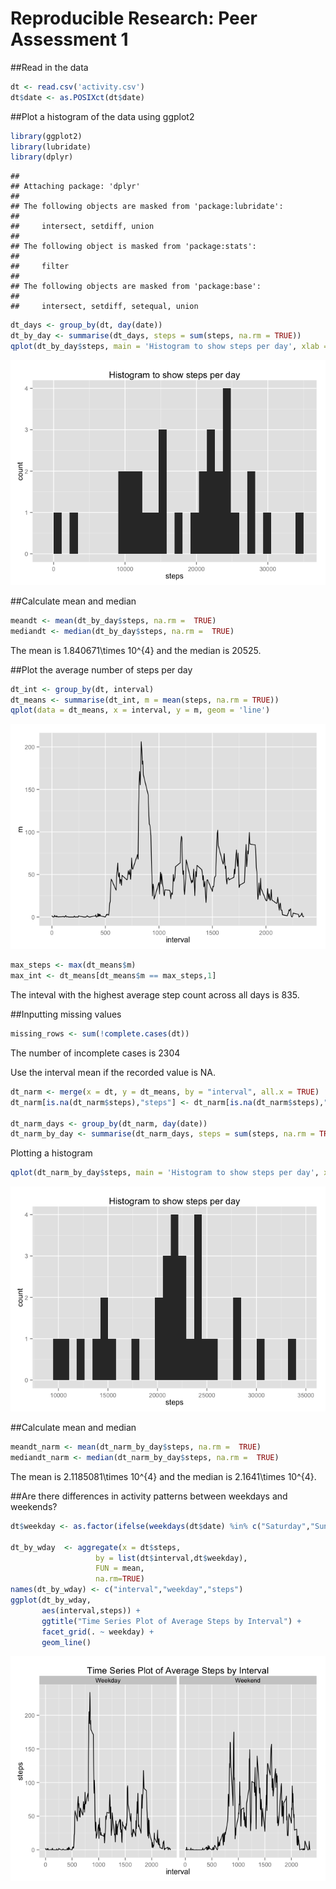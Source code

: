 # Reproducible Research: Peer Assessment 1

##Read in the data


```r
dt <- read.csv('activity.csv')
dt$date <- as.POSIXct(dt$date)
```

##Plot a histogram of the data using ggplot2


```r
library(ggplot2)
library(lubridate)
library(dplyr)
```

```
## 
## Attaching package: 'dplyr'
## 
## The following objects are masked from 'package:lubridate':
## 
##     intersect, setdiff, union
## 
## The following object is masked from 'package:stats':
## 
##     filter
## 
## The following objects are masked from 'package:base':
## 
##     intersect, setdiff, setequal, union
```

```r
dt_days <- group_by(dt, day(date))
dt_by_day <- summarise(dt_days, steps = sum(steps, na.rm = TRUE))
qplot(dt_by_day$steps, main = 'Histogram to show steps per day', xlab = "steps")
```

![](PA1_files/figure-html/unnamed-chunk-2-1.png) 

##Calculate mean and median

```r
meandt <- mean(dt_by_day$steps, na.rm =  TRUE)
mediandt <- median(dt_by_day$steps, na.rm =  TRUE)
```

The mean is 1.840671\times 10^{4} and the median is 20525.

##Plot the average number of steps per day


```r
dt_int <- group_by(dt, interval)
dt_means <- summarise(dt_int, m = mean(steps, na.rm = TRUE))
qplot(data = dt_means, x = interval, y = m, geom = 'line')
```

![](PA1_files/figure-html/unnamed-chunk-4-1.png) 

```r
max_steps <- max(dt_means$m)
max_int <- dt_means[dt_means$m == max_steps,1]
```

The inteval with the highest average step count across all days is 835.

##Inputting missing values


```r
missing_rows <- sum(!complete.cases(dt))
```

The number of incomplete cases is 2304

Use the interval mean if the recorded value is NA.


```r
dt_narm <- merge(x = dt, y = dt_means, by = "interval", all.x = TRUE)
dt_narm[is.na(dt_narm$steps),"steps"] <- dt_narm[is.na(dt_narm$steps),"m"]

dt_narm_days <- group_by(dt_narm, day(date))
dt_narm_by_day <- summarise(dt_narm_days, steps = sum(steps, na.rm = TRUE))
```

Plotting a histogram


```r
qplot(dt_narm_by_day$steps, main = 'Histogram to show steps per day', xlab = "steps")
```

![](PA1_files/figure-html/unnamed-chunk-7-1.png) 

##Calculate mean and median

```r
meandt_narm <- mean(dt_narm_by_day$steps, na.rm =  TRUE)
mediandt_narm <- median(dt_narm_by_day$steps, na.rm =  TRUE)
```

The mean is 2.1185081\times 10^{4} and the median is 2.1641\times 10^{4}.

##Are there differences in activity patterns between weekdays and weekends?


```r
dt$weekday <- as.factor(ifelse(weekdays(dt$date) %in% c("Saturday","Sunday"), "Weekend", "Weekday"))

dt_by_wday  <- aggregate(x = dt$steps, 
                   by = list(dt$interval,dt$weekday), 
                   FUN = mean,
                   na.rm=TRUE)
names(dt_by_wday) <- c("interval","weekday","steps")
ggplot(dt_by_wday,
       aes(interval,steps)) +
       ggtitle("Time Series Plot of Average Steps by Interval") +
       facet_grid(. ~ weekday) +
       geom_line()
```

![](PA1_files/figure-html/unnamed-chunk-9-1.png) 
